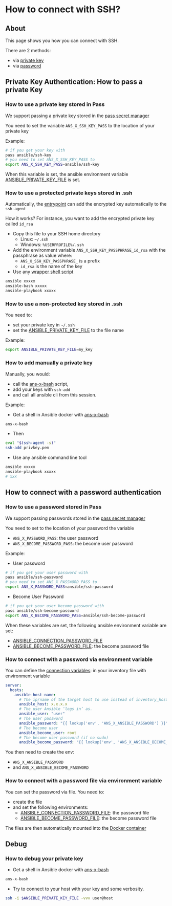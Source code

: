 # How to connect with SSH?

## About

This page shows you how you can connect with SSH.

There are 2 methods:
* via [private key](#private-key-authentication-how-to-pass-a-private-key)
* via [password](#how-to-connect-with-a-password-authentication)


## Private Key Authentication: How to pass a private Key

### How to use a private key stored in Pass

We support passing a private key stored in the [pass secret manager](https://www.passwordstore.org/)

You need to set the variable `ANS_X_SSH_KEY_PASS` to the location of your private key

Example:
```bash
# if you get your key with
pass ansible/ssh-key
# you need to set ANS_X_SSH_KEY_PASS to
export ANS_X_SSH_KEY_PASS=ansible/ssh-key
```

When this variable is set, the ansible environment variable [ANSIBLE_PRIVATE_KEY_FILE](https://docs.ansible.com/ansible/devel/reference_appendices/config.html#envvar-ANSIBLE_PRIVATE_KEY_FILE)
is set.


### How to use a protected private keys stored in .ssh

Automatically, the [entrypoint](../Dockerfiles/2.9/ans-x-entrypoint.sh) can add the encrypted key automatically to
the `ssh-agent`

How it works?
For instance, you want to add the encrypted private key called `id_rsa`

* Copy this file to your SSH home directory
  * Linux: `~/.ssh`
  * Windows: `%USERPROFILE%/.ssh`
* Add the environment variable `ANS_X_SSH_KEY_PASSPHRASE_id_rsa` with the passphrase as value where:
  * `ANS_X_SSH_KEY_PASSPHRASE_` is a prefix
  * `id_rsa` is the name of the key
* Use any [wrapper shell script](../README.md#script-list)

```bash
ansible xxxxx
ansible-bash xxxxx
ansible-playbook xxxxx
```

### How to use a non-protected key stored in .ssh

You need to:
* set your private key in `~/.ssh`
* set the [ANSIBLE_PRIVATE_KEY_FILE](https://docs.ansible.com/ansible/devel/reference_appendices/config.html#envvar-ANSIBLE_PRIVATE_KEY_FILE) to the file name

Example:
```bash
export ANSIBLE_PRIVATE_KEY_FILE=my_key
```

### How to add manually a private key

Manually, you would:

* call the [ans-x-bash](bin/ans-x-bash.md) script,
* add your keys with `ssh-add`
* and call all ansible cli from this session.

Example:

* Get a shell in Ansible docker with [ans-x-bash](bin/ans-x-bash.md)
```bash
ans-x-bash
```
* Then
```bash
eval "$(ssh-agent -s)"
ssh-add privkey.pem
```

* Use any ansible command line tool

```bash
ansible xxxxx
ansible-playbook xxxxx
# xxx
```


## How to connect with a password authentication

### How to use a password stored in Pass

We support passing passwords stored in the [pass secret manager](https://www.passwordstore.org/)

You need to set to the location of your password the variable
* `ANS_X_PASSWORD_PASS`: the user password
* `ANS_X_BECOME_PASSWORD_PASS`: the become user password

Example:
* User password
```bash
# if you get your user password with
pass ansible/ssh-password
# you need to set ANS_X_PASSWORD_PASS to
export ANS_X_PASSWORD_PASS=ansible/ssh-password
```
* Become User Password
```bash
# if you get your user become password with
pass ansible/ssh-become-password
export ANS_X_BECOME_PASSWORD_PASS=ansible/ssh-become-password
```

When these variables are set, the following ansible environment variable are set:
* [ANSIBLE_CONNECTION_PASSWORD_FILE](https://docs.ansible.com/ansible/devel/reference_appendices/config.html#envvar-ANSIBLE_CONNECTION_PASSWORD_FILE)
* [ANSIBLE_BECOME_PASSWORD_FILE](https://docs.ansible.com/ansible/devel/reference_appendices/config.html#envvar-ANSIBLE_BECOME_PASSWORD_FILE): the become password file

### How to connect with a password via environment variable

You can define the [connection variables](https://docs.ansible.com/ansible/latest/reference_appendices/special_variables.html#connection-variables):
in your inventory file with environment variable
```yml
server:
  hosts:
    ansible-host-name:
      # The ip/name of the target host to use instead of inventory_hostname
      ansible_host: x.x.x.x
      # The user Ansible ‘logs in’ as.
      ansible_user: "user"
      # The user password
      ansible_password: "{{ lookup('env', 'ANS_X_ANSIBLE_PASSWORD') }}"
      # The become user
      ansible_become_user: root
      # The become user password (if no sudo)
      ansible_become_password: "{{ lookup('env', 'ANS_X_ANSIBLE_BECOME_PASSWORD') }}"
```

You then need to create the env:
* `ANS_X_ANSIBLE_PASSWORD`
* and `ANS_X_ANSIBLE_BECOME_PASSWORD`


### How to connect with a password file via environment variable

You can set the password via file. You need to:
* create the file
* and set the following environments:
  * [ANSIBLE_CONNECTION_PASSWORD_FILE](https://docs.ansible.com/ansible/devel/reference_appendices/config.html#envvar-ANSIBLE_CONNECTION_PASSWORD_FILE): the password file
  * [ANSIBLE_BECOME_PASSWORD_FILE](https://docs.ansible.com/ansible/devel/reference_appendices/config.html#envvar-ANSIBLE_BECOME_PASSWORD_FILE): the become password file

The files are then automatically mounted into the [Docker container](ans-x-docker.md)


## Debug

### How to debug your private key 

* Get a shell in Ansible docker with [ans-x-bash](bin/ans-x-bash.md) 
```bash
ans-x-bash
```
* Try to connect to your host with your key and some verbosity. 
```bash
ssh -i $ANSIBLE_PRIVATE_KEY_FILE -vvv user@host
```

